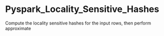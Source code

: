 # Pyspark_Locality_Sensitive_Hashes
Compute the locality sensitive hashes for the input rows, then perform approximate

